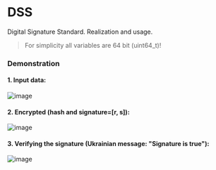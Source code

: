 # DSS
Digital Signature Standard. Realization and usage. 

> For simplicity all variables are 64 bit (uint64_t)!

### Demonstration

#### 1. Input data:

![image](https://user-images.githubusercontent.com/43709724/144451459-a8b758a0-9697-4284-b826-bfacec584ce5.png)


#### 2. Encrypted (hash and signature=[r, s]):

![image](https://user-images.githubusercontent.com/43709724/144451517-70202627-b89f-490c-98c3-e908992bf99e.png)


#### 3. Verifying the signature (Ukrainian message: "Signature is true"):

![image](https://user-images.githubusercontent.com/43709724/144451789-a4b3861a-56fd-431d-9d22-b4da309e471d.png)


